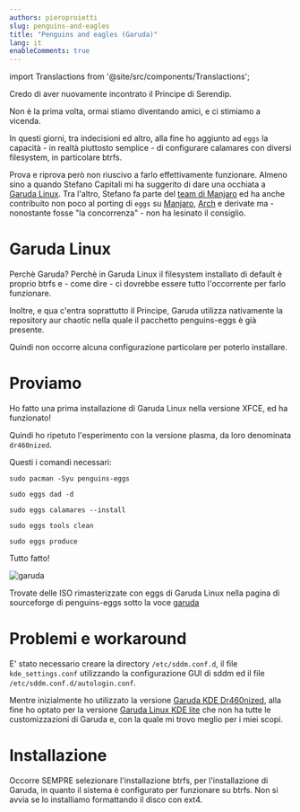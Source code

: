 ```yaml
---
authors: pieroproietti
slug: penguins-and-eagles
title: "Penguins and eagles (Garuda)"
lang: it
enableComments: true
---
```


import Translactions from '@site/src/components/Translactions';

<Translactions />

Credo di aver nuovamente incontrato il Principe di Serendip.

Non è la prima volta, ormai stiamo diventando amici, e ci stimiamo a vicenda.

In questi giorni, tra indecisioni ed altro, alla fine ho aggiunto ad `eggs` la capacità - in realtà piuttosto semplice - di configurare calamares con diversi filesystem, in particolare btrfs.

Prova e riprova però non riuscivo a farlo effettivamente funzionare. Almeno sino a quando Stefano Capitali mi ha suggerito di dare una occhiata a [Garuda Linux](https://garudalinux.org/). Tra l'altro, Stefano fa parte del [team di Manjaro](https://manjaro.org/team/) ed ha anche contribuito non poco al porting di `eggs` su [Manjaro](https://manjaro.org/), [Arch](https://archlinux.org/) e derivate ma - nonostante fosse "la concorrenza" - non ha lesinato il consiglio.

# Garuda Linux
Perchè Garuda? Perchè in Garuda Linux il filesystem installato di default è proprio btrfs e - come dire - ci dovrebbe essere tutto l'occorrente per farlo funzionare.

Inoltre, e qua c'entra soprattutto il Principe, Garuda utilizza nativamente la repository aur chaotic nella quale il pacchetto penguins-eggs è già presente. 

Quindi non occorre alcuna configurazione particolare per poterlo installare.

# Proviamo
Ho fatto una prima installazione di Garuda Linux nella versione XFCE, ed ha funzionato!

Quindi ho ripetuto l'esperimento con la versione plasma, da loro denominata `dr460nized`. 

Questi i comandi necessari:

`sudo pacman -Syu penguins-eggs`

`sudo eggs dad -d`

`sudo eggs calamares --install`

`sudo eggs tools clean`

`sudo eggs produce`

Tutto fatto!

![garuda](/images/garuda-raptor-plasma.png)

Trovate delle ISO rimasterizzate con eggs di Garuda Linux nella pagina di sourceforge di penguins-eggs sotto la voce [garuda](https://sourceforge.net/projects/penguins-eggs/files/ISOS/garuda/)

# Problemi e workaround
E' stato necessario creare la directory `/etc/sddm.conf.d`, il file `kde_settings.conf` utilizzando la configurazione GUI di sddm ed il file `/etc/sddm.conf.d/autologin.conf`.

Mentre inizialmente ho utilizzato la versione [Garuda KDE Dr460nized](https://garudalinux.org/downloads.html), alla fine ho optato per la versione [Garuda Linux KDE lite](https://garudalinux.org/downloads.html) che non ha tutte le customizzazioni di Garuda e, con la quale mi trovo meglio per i miei scopi.

# Installazione
Occorre SEMPRE selezionare l'installazione btrfs, per l'installazione di Garuda, in quanto il sistema è configurato per funzionare su btrfs. Non si avvia se lo installiamo formattando il disco con ext4.




